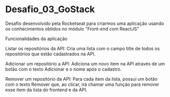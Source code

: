 # Desafio_03_GoStack

Desafio desenvolvido pela Rocketseat para criarmos uma aplicação usando os conhecimentos obtidos no módulo "Front-end com ReactJS"

Funcionalidades da aplicação

Listar os repositórios da API: Cria uma lista com o campo title de todos os repositórios que estão cadastrados na API.

Adicionar um repositório a API: Adiciona um novo item na API através de um botão com o texto Adicionar e o nome após o cadastro.

Remover um repositório da API: Para cada item da lista, possui um botão com o texto Remover que, ao clicar, irá chamar uma função 
para remover esse item da lista do frontend e da API.
